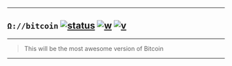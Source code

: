 
---

## `Ω://bitcoin` [![status][000]][001] [![w][002]][003] [![v][004]][005]

---

> This will be the most awesome version of Bitcoin

---

[000]: https://travis-ci.org/btc0/bitcoin-omega.svg?branch=master
[001]: https://travis-ci.org/btc0/bitcoin-omega
[002]: https://img.shields.io/badge/github-wiki-orange.svg
[003]: https://github.com/btc0/bitcoin-omega/wiki
[004]: https://github.com/btc0/bitcoin-omega/releases/tag/v0.1-alpha
[005]: https://img.shields.io/badge/release-v0.1--alpha-blue.svg
